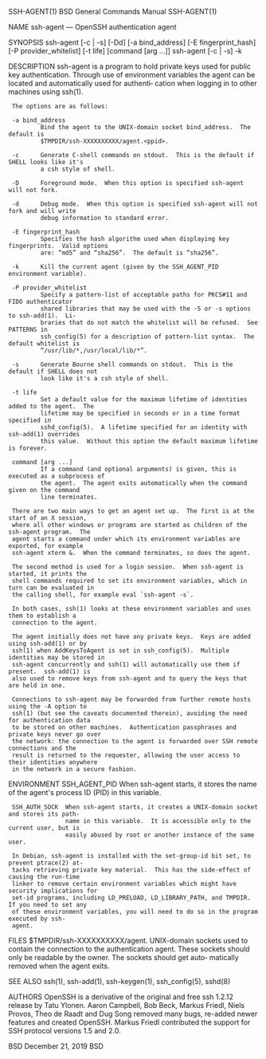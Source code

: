 SSH-AGENT(1)                       BSD General Commands Manual                      SSH-AGENT(1)

NAME
     ssh-agent — OpenSSH authentication agent

SYNOPSIS
     ssh-agent [-c | -s] [-Dd] [-a bind_address] [-E fingerprint_hash] [-P provider_whitelist]
               [-t life] [command [arg ...]]
     ssh-agent [-c | -s] -k

DESCRIPTION
     ssh-agent is a program to hold private keys used for public key authentication.  Through
     use of environment variables the agent can be located and automatically used for authenti‐
     cation when logging in to other machines using ssh(1).

     The options are as follows:

     -a bind_address
             Bind the agent to the UNIX-domain socket bind_address.  The default is
             $TMPDIR/ssh-XXXXXXXXXX/agent.<ppid>.

     -c      Generate C-shell commands on stdout.  This is the default if SHELL looks like it's
             a csh style of shell.

     -D      Foreground mode.  When this option is specified ssh-agent will not fork.

     -d      Debug mode.  When this option is specified ssh-agent will not fork and will write
             debug information to standard error.

     -E fingerprint_hash
             Specifies the hash algorithm used when displaying key fingerprints.  Valid options
             are: “md5” and “sha256”.  The default is “sha256”.

     -k      Kill the current agent (given by the SSH_AGENT_PID environment variable).

     -P provider_whitelist
             Specify a pattern-list of acceptable paths for PKCS#11 and FIDO authenticator
             shared libraries that may be used with the -S or -s options to ssh-add(1).  Li‐
             braries that do not match the whitelist will be refused.  See PATTERNS in
             ssh_config(5) for a description of pattern-list syntax.  The default whitelist is
             “/usr/lib/*,/usr/local/lib/*”.

     -s      Generate Bourne shell commands on stdout.  This is the default if SHELL does not
             look like it's a csh style of shell.

     -t life
             Set a default value for the maximum lifetime of identities added to the agent.  The
             lifetime may be specified in seconds or in a time format specified in
             sshd_config(5).  A lifetime specified for an identity with ssh-add(1) overrides
             this value.  Without this option the default maximum lifetime is forever.

     command [arg ...]
             If a command (and optional arguments) is given, this is executed as a subprocess of
             the agent.  The agent exits automatically when the command given on the command
             line terminates.

     There are two main ways to get an agent set up.  The first is at the start of an X session,
     where all other windows or programs are started as children of the ssh-agent program.  The
     agent starts a command under which its environment variables are exported, for example
     ssh-agent xterm &.  When the command terminates, so does the agent.

     The second method is used for a login session.  When ssh-agent is started, it prints the
     shell commands required to set its environment variables, which in turn can be evaluated in
     the calling shell, for example eval `ssh-agent -s`.

     In both cases, ssh(1) looks at these environment variables and uses them to establish a
     connection to the agent.

     The agent initially does not have any private keys.  Keys are added using ssh-add(1) or by
     ssh(1) when AddKeysToAgent is set in ssh_config(5).  Multiple identities may be stored in
     ssh-agent concurrently and ssh(1) will automatically use them if present.  ssh-add(1) is
     also used to remove keys from ssh-agent and to query the keys that are held in one.

     Connections to ssh-agent may be forwarded from further remote hosts using the -A option to
     ssh(1) (but see the caveats documented therein), avoiding the need for authentication data
     to be stored on other machines.  Authentication passphrases and private keys never go over
     the network: the connection to the agent is forwarded over SSH remote connections and the
     result is returned to the requester, allowing the user access to their identities anywhere
     in the network in a secure fashion.

ENVIRONMENT
     SSH_AGENT_PID  When ssh-agent starts, it stores the name of the agent's process ID (PID) in
                    this variable.

     SSH_AUTH_SOCK  When ssh-agent starts, it creates a UNIX-domain socket and stores its path‐
                    name in this variable.  It is accessible only to the current user, but is
                    easily abused by root or another instance of the same user.

     In Debian, ssh-agent is installed with the set-group-id bit set, to prevent ptrace(2) at‐
     tacks retrieving private key material.  This has the side-effect of causing the run-time
     linker to remove certain environment variables which might have security implications for
     set-id programs, including LD_PRELOAD, LD_LIBRARY_PATH, and TMPDIR.  If you need to set any
     of these environment variables, you will need to do so in the program executed by ssh-
     agent.

FILES
     $TMPDIR/ssh-XXXXXXXXXX/agent.<ppid>
             UNIX-domain sockets used to contain the connection to the authentication agent.
             These sockets should only be readable by the owner.  The sockets should get auto‐
             matically removed when the agent exits.

SEE ALSO
     ssh(1), ssh-add(1), ssh-keygen(1), ssh_config(5), sshd(8)

AUTHORS
     OpenSSH is a derivative of the original and free ssh 1.2.12 release by Tatu Ylonen.  Aaron
     Campbell, Bob Beck, Markus Friedl, Niels Provos, Theo de Raadt and Dug Song removed many
     bugs, re-added newer features and created OpenSSH.  Markus Friedl contributed the support
     for SSH protocol versions 1.5 and 2.0.

BSD                                     December 21, 2019                                    BSD
